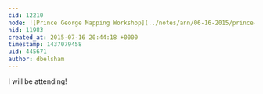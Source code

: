 ```yaml
---
cid: 12210
node: ![Prince George Mapping Workshop](../notes/ann/06-16-2015/prince-george-mapping-workshop)
nid: 11983
created_at: 2015-07-16 20:44:18 +0000
timestamp: 1437079458
uid: 445671
author: dbelsham
---
```


I will be attending!